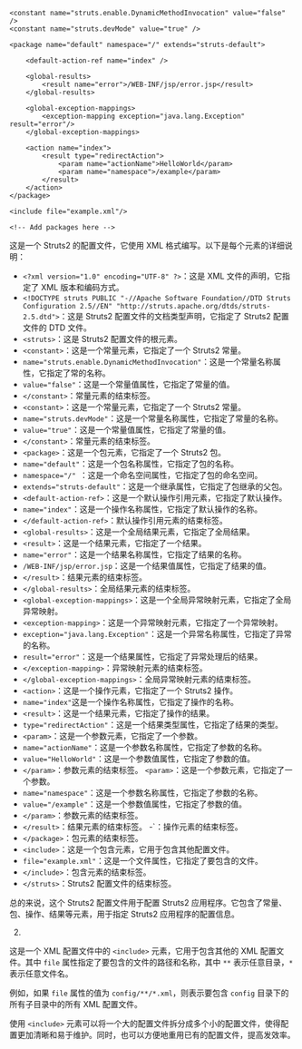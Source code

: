 
<?xml version="1.0" encoding="UTF-8" ?>
<!DOCTYPE struts PUBLIC
    "-//Apache Software Foundation//DTD Struts Configuration 2.5//EN"
    "http://struts.apache.org/dtds/struts-2.5.dtd">

<struts>

    <constant name="struts.enable.DynamicMethodInvocation" value="false" />
    <constant name="struts.devMode" value="true" />

    <package name="default" namespace="/" extends="struts-default">

        <default-action-ref name="index" />

        <global-results>
            <result name="error">/WEB-INF/jsp/error.jsp</result>
        </global-results>

        <global-exception-mappings>
            <exception-mapping exception="java.lang.Exception" result="error"/>
        </global-exception-mappings>

        <action name="index">
            <result type="redirectAction">
                <param name="actionName">HelloWorld</param>
                <param name="namespace">/example</param>
            </result>
        </action>
    </package>

    <include file="example.xml"/>

    <!-- Add packages here -->

</struts>

这是一个 Struts2 的配置文件，它使用 XML 格式编写。以下是每个元素的详细说明：

- `<?xml version="1.0" encoding="UTF-8" ?>`：这是 XML 文件的声明，它指定了 XML 版本和编码方式。
- `<!DOCTYPE struts PUBLIC "-//Apache Software Foundation//DTD Struts Configuration 2.5//EN" "http://struts.apache.org/dtds/struts-2.5.dtd">`：这是 Struts2 配置文件的文档类型声明，它指定了 Struts2 配置文件的 DTD 文件。
- `<struts>`：这是 Struts2 配置文件的根元素。
- `<constant>`：这是一个常量元素，它指定了一个 Struts2 常量。
- `name="struts.enable.DynamicMethodInvocation"`：这是一个常量名称属性，它指定了常的名称。
- `value="false"`：这是一个常量值属性，它指定了常量的值。
- `</constant>`：常量元素的结束标签。
- `<constant>`：这是一个常量元素，它指定了一个 Struts2 常量。
- `name="struts.devMode"`：这是一个常量名称属性，它指定了常量的名称。
- `value="true"`：这是一个常量值属性，它指定了常量的值。
- `</constant>`：常量元素的结束标签。
- `<package>`：这是一个包元素，它指定了一个 Struts2 包。
- `name="default"`：这是一个包名称属性，它指定了包的名称。
- `namespace="/" `：这是一个命名空间属性，它指定了包的命名空间。
- `extends="struts-default"`：这是一个继承属性，它指定了包继承的父包。
- `<default-action-ref>`：这是一个默认操作引用元素，它指定了默认操作。
- `name="index"`：这是一个操作名称属性，它指定了默认操作的名称。
- `</default-action-ref>`：默认操作引用元素的结束标签。
- `<global-results>`：这是一个全局结果元素，它指定了全局结果。
- `<result>`：这是一个结果元素，它指定了一个结果。
- `name="error"`：这是一个结果名称属性，它指定了结果的名称。
- `/WEB-INF/jsp/error.jsp`：这是一个结果值属性，它指定了结果的值。
- `</result>`：结果元素的结束标签。
- `</global-results>`：全局结果元素的结束标签。
- `<global-exception-mappings>`：这是一个全局异常映射元素，它指定了全局异常映射。
- `<exception-mapping>`：这是一个异常映射元素，它指定了一个异常映射。
- `exception="java.lang.Exception"`：这是一个异常名称属性，它指定了异常的名称。
- `result="error"`：这是一个结果属性，它指定了异常处理后的结果。
- `</exception-mapping>`：异常映射元素的结束标签。
- `</global-exception-mappings>`：全局异常映射元素的结束标签。
- `<action>`：这是一个操作元素，它指定了一个 Struts2 操作。
- `name="index"`这是一个操作名称属性，它指定了操作的名称。
- `<result>`：这是一个结果元素，它指定了操作的结果。
- `type="redirectAction"`：这是一个结果类型属性，它指定了结果的类型。
- `<param>`：这是一个参数元素，它指定了一个参数。
- `name="actionName"`：这是一个参数名称属性，它指定了参数的名称。
- `value="HelloWorld"`：这是一个参数值属性，它指定了参数的值。
- `</param>`：参数元素的结束标签。
 `<param>`：这是一个参数元素，它指定了一个参数。
- `name="namespace"`：这是一个参数名称属性，它指定了参数的名称。
- `value="/example"`：这是一个参数值属性，它指定了参数的值。
- `</param>`：参数元素的结束标签。
- `</result>`：结果元素的结束标签。
-</action>`：操作元素的结束标签。
- `</package>`：包元素的结束标签。
- `<include>`：这是一个包含元素，它用于包含其他配置文件。
- `file="example.xml"`：这是一个文件属性，它指定了要包含的文件。
- `</include>`：包含元素的结束标签。
- `</struts>`：Struts2 配置文件的结束标签。

总的来说，这个 Struts2 配置文件用于配置 Struts2 应用程序。它包含了常量、包、操作、结果等元素，用于指定 Struts2 应用程序的配置信息。









2.
<include file="**/**/***.xml" />

这是一个 XML 配置文件中的 `<include>` 元素，它用于包含其他的 XML 配置文件。其中 `file` 属性指定了要包含的文件的路径和名称，其中 `**` 表示任意目录，`*` 表示任意文件名。

例如，如果 `file` 属性的值为 `config/**/*.xml`，则表示要包含 `config` 目录下的所有子目录中的所有 XML 配置文件。

使用 `<include>` 元素可以将一个大的配置文件拆分成多个小的配置文件，使得配置更加清晰和易于维护。同时，也可以方便地重用已有的配置文件，提高发效率。







